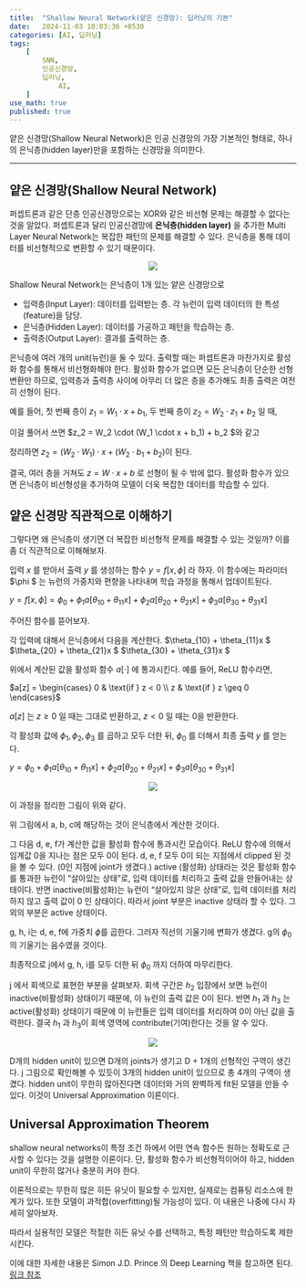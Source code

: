 ```yaml
---
title:  "Shallow Neural Network(얕은 신경망): 딥러닝의 기본"
date:   2024-11-03 10:03:36 +0530
categories: [AI, 딥러닝]
tags:
    [
        SNN,
        인공신경망,
        딥러닝,
		    AI,
    ]
use_math: true 
published: true
---
```


얕은 신경망(Shallow Neural Network)은 인공 신경망의 가장 기본적인 형태로, 하나의 은닉층(hidden layer)만을 포함하는 신경망을 의미한다.
___

얕은 신경망(Shallow Neural Network)
---

퍼셉트론과 같은 단층 인공신경망으로는 XOR와 같은 비선형 문제는 해결할 수 없다는 것을 알았다. 퍼셉트론과 달리 인공신경망에 __은닉층(hidden layer)__ 을 추가한 Multi Layer Neural Network는 복잡한 패턴의 문제를 해결할 수 있다. 은닉층을 통해 데이터를 비선형적으로 변환할 수 있기 때문이다.

<p align="center">
  <img src="https://www.researchgate.net/profile/Hadley-Brooks/publication/270274130/figure/fig3/AS:667886670594050@1536247999230/Architecture-of-a-multilayer-neural-network-with-one-hidden-layer-The-input-layer.png">
</p>

Shallow Neural Network는 은닉층이 1개 있는 얕은 신경망으로 

- 입력층(Input Layer): 데이터를 입력받는 층. 각 뉴런이 입력 데이터의 한 특성(feature)을 담당.
- 은닉층(Hidden Layer): 데이터를 가공하고 패턴을 학습하는 층.
- 출력층(Output Layer): 결과를 출력하는 층.

은닉층에 여러 개의 unit(뉴런)을 둘 수 있다. 
출력할 때는 퍼셉트론과 마찬가지로 활성화 함수를 통해서 비선형화해야 한다. 활성화 함수가 없으면 모든 은닉층이 단순한 선형 변환만 하므로, 입력층과 출력층 사이에 아무리 더 많은 층을 추가해도 최종 출력은 여전히 선형이 된다.

예를 들어, 첫 번째 층이 $z_1 = W_1 \cdot x + b_1$,
두 번째 층이 $z_2 = W_2 \cdot z_1 + b_2$ 일 때,

이걸 풀어서 쓰면 $z_2 = W_2 \cdot (W_1 \cdot x + b_1) + b_2 $와 같고

정리하면 $z_2 = (W_2 \cdot W_1) \cdot x + (W_2 \cdot b_1 + b_2)$이 된다.

결국, 여러 층을 거쳐도 $z = W \cdot x + b$ 로 선형이 될 수 밖에 없다.
활성화 함수가 있으면 은닉층이 비선형성을 추가하여 모델이 더욱 복잡한 데이터를 학습할 수 있다.

얕은 신경망 직관적으로 이해하기
---
그렇다면 왜 은닉층이 생기면 더 복잡한 비선형적 문제를 해결할 수 있는 것일까? 이를 좀 더 직관적으로 이해해보자.

입력 $x$ 를 받아서 출력 $y$ 를 생성하는 함수  $y = f[x, \phi]$ 라 하자. 이 함수에는 파라미터 $\phi $ 는 뉴런의 가중치와 편향을 나타내며 학습 과정을 통해서 업데이트된다.

$y = f[x, \phi] = \phi_0 + \phi_1 a[\theta_{10} + \theta_{11}x] + \phi_2 a[\theta_{20} + \theta_{21}x] + \phi_3 a[\theta_{30} + \theta_{31}x]$

주어진 함수를 뜯어보자.

각 입력에 대해서 은닉층에서 다음을 계산한다.
$\theta_{10} + \theta_{11}x $
$\theta_{20} + \theta_{21}x $
$\theta_{30} + \theta_{31}x $

위에서 계산된 값을 활성화 함수  $a[\cdot]$ 에 통과시킨다. 예를 들어, ReLU 함수라면,

$a[z] = \begin{cases}
0 & \text{if } z < 0 \\
z & \text{if } z \geq 0
\end{cases}$

$a[z]$ 는  $z \geq 0$ 일 때는 그대로 반환하고,  $z < 0$ 일 때는 0을 반환한다.

각 활성화 값에  $\phi_1, \phi_2, \phi_3$ 를 곱하고 모두 더한 뒤, $\phi_0$ 를 더해서 최종 출력  $y$ 를 얻는다.

$y = \phi_0 + \phi_1 a[\theta_{10} + \theta_{11}x] + \phi_2 a[\theta_{20} + \theta_{21}x] + \phi_3 a[\theta_{30} + \theta_{31}x]$




<center><img src = "https://blog.kakaocdn.net/dn/dhPukn/btswpYpIT7R/kpd6CekDZkwRkIjY5TKwok/img.png">
</center>

이 과정을 정리한 그림이 위와 같다.

위 그림에서 a, b, c에 해당하는 것이 은닉층에서 계산한 것이다. 

그 다음 d, e, f가 계산한 값을 활성화 함수에 통과시킨 모습이다. ReLU 함수에 의해서 임계값 0을 지나는 점은 모두 0이 된다. d, e, f 모두 0이 되는 지점에서 clipped 된 것을 볼 수 있다. (0인 지점에 joint가 생겼다.)
active (활성화) 상태라는 것은 활성화 함수를 통과한 뉴런이 “살아있는 상태”로, 입력 데이터를 처리하고 출력 값을 만들어내는 상태이다. 반면 inactive(비활성화)는 뉴런이 “살아있지 않은 상태”로, 입력 데이터를 처리하지 않고 출력 값이  0 인 상태이다. 따라서 joint 부분은 inactive 상태라 할 수 있다. 그 외의 부분은 active 상태이다.

g, h, i는 d, e, f에 가중치 $\phi$를 곱한다. 그러자 직선의 기울기에 변화가 생겼다. g의 $\phi_0$ 의 기울기는 음수였을 것이다.

최종적으로 j에서 g, h, i를 모두 더한 뒤  $\phi_0$ 까지 더하여 마무리한다.


j 에서 회색으로 표현한 부분을 살펴보자. 회색 구간은 $h_2$ 입장에서 보면 뉴런이 inactive(비활성화) 상태이기 때문에, 이 뉴런의 출력 값은 0이 된다. 반면  $h_1$ 과  $h_3$ 는 active(활성화) 상태이기 때문에  이 뉴런들은 입력 데이터를 처리하여 0이 아닌 값을 출력한다. 결국 $h_1$ 과  $h_3$이 회색 영역에 contribute(기여)한다는 것을 알 수 있다.

<center><img src ="https://blog.kakaocdn.net/dn/1o9Yg/btswcOgUgoY/1s4fI33ypWkpyhkZJItIJ0/img.png"></center>


D개의 hidden unit이 있으면 D개의 joints가 생기고 D + 1개의 선형적인 구역이 생긴다. j 그림으로 확인해볼 수 있듯이 3개의 hidden unit이 있으므로 총 4개의 구역이 생겼다. hidden unit이 무한히 많아진다면 데이터와 거의 완벽하게 fit된 모델을 만들 수 있다. 이것이 Universal Approximation 이론이다.

Universal Approximation Theorem 
---
shallow neural networks이 특정 조건 하에서 어떤 연속 함수든 원하는 정확도로 근사할 수 있다는 것을 설명한 이론이다. 단, 활성화 함수가 비선형적이어야 하고, hidden unit이 무한히 많거나 충분히 커야 한다.

이론적으로는 무한히 많은 히든 유닛이 필요할 수 있지만, 실제로는 컴퓨팅 리소스에 한계가 있다. 또한 모델이 과적합(overfitting)될 가능성이 있다. 이 내용은 나중에 다시 자세히 알아보자.

따라서 실용적인 모델은 적절한 히든 유닛 수를 선택하고, 특정 패턴만 학습하도록 제한시킨다.

이에 대한 자세한 내용은 Simon J.D. Prince 의 Deep Learning 책을 참고하면 된다. [링크 참조](https://udlbook.github.io/udlbook/)